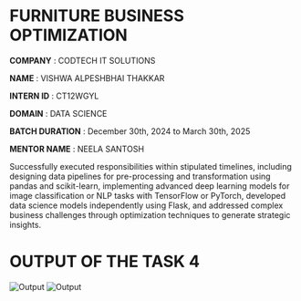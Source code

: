 # FURNITURE BUSINESS OPTIMIZATION

**COMPANY** : CODTECH IT SOLUTIONS

**NAME** : VISHWA ALPESHBHAI THAKKAR

**INTERN ID** : CT12WGYL

**DOMAIN** : DATA SCIENCE

**BATCH DURATION** :  December 30th, 2024 to March 30th, 2025

**MENTOR NAME** : NEELA SANTOSH

Successfully executed responsibilities within stipulated timelines, including designing data pipelines for pre-processing and transformation using pandas and scikit-learn, 
implementing advanced deep learning models for image classification or NLP tasks with TensorFlow or PyTorch, developed data science models independently using Flask, and 
addressed complex business challenges through optimization techniques to generate strategic insights.

# OUTPUT OF THE TASK 4
![Output](https://github.com/user-attachments/assets/ba2fbde6-d418-4ab2-bbfa-d9d53d4e8f3c)
![Output](https://github.com/user-attachments/assets/bcbb4cc3-55a6-40a6-90ee-9aa8bdc64cb0)
